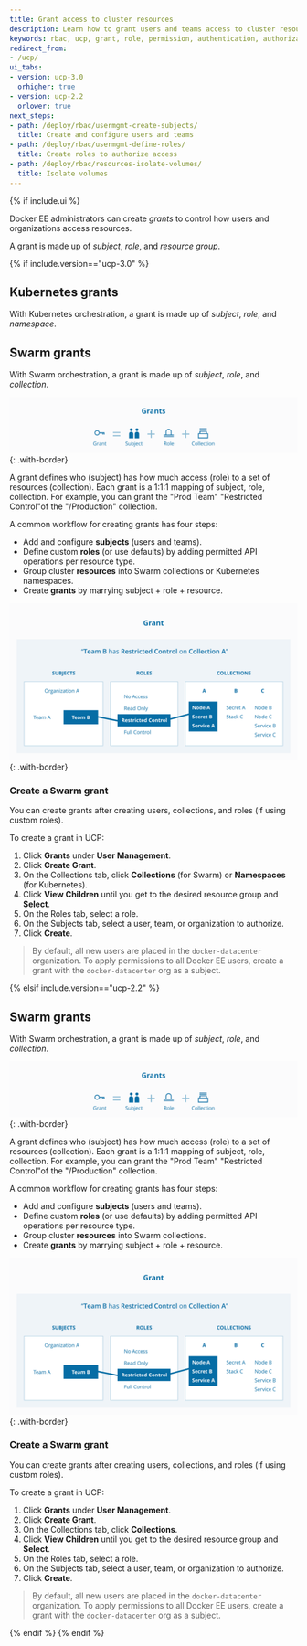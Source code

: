 ```yaml
---
title: Grant access to cluster resources
description: Learn how to grant users and teams access to cluster resources with role-based access control.
keywords: rbac, ucp, grant, role, permission, authentication, authorization
redirect_from:
- /ucp/
ui_tabs:
- version: ucp-3.0
  orhigher: true
- version: ucp-2.2
  orlower: true
next_steps:
- path: /deploy/rbac/usermgmt-create-subjects/
  title: Create and configure users and teams
- path: /deploy/rbac/usermgmt-define-roles/
  title: Create roles to authorize access
- path: /deploy/rbac/resources-isolate-volumes/
  title: Isolate volumes
---
```


{% if include.ui %}

Docker EE administrators can create *grants* to control how users and
organizations access resources.

A grant is made up of *subject*, *role*, and *resource group*.


{% if include.version=="ucp-3.0" %}

## Kubernetes grants

With Kubernetes orchestration, a grant is made up of *subject*, *role*, and
*namespace*.




## Swarm grants

With Swarm orchestration, a grant is made up of *subject*, *role*, and
*collection*.

![](../images/ucp-grant-model-0.svg){: .with-border}

A grant defines who (subject) has how much access (role) to a set of resources
(collection). Each grant is a 1:1:1 mapping of subject, role, collection. For
example, you can grant the "Prod Team" "Restricted Control"of the "/Production"
collection.

A common workflow for creating grants has four steps:

- Add and configure **subjects** (users and teams).
- Define custom **roles** (or use defaults) by adding permitted API operations
  per resource type.
- Group cluster **resources** into Swarm collections or Kubernetes namespaces.
- Create **grants** by marrying subject + role + resource.

![](../images/ucp-grant-model.svg){: .with-border}

### Create a Swarm grant

You can create grants after creating users, collections, and roles (if using
custom roles).

To create a grant in UCP:

1. Click **Grants** under **User Management**.
2. Click **Create Grant**.
3. On the Collections tab, click **Collections** (for Swarm) or **Namespaces** (for Kubernetes).
4. Click **View Children** until you get to the desired resource group and **Select**.
5. On the Roles tab, select a role.
6. On the Subjects tab, select a user, team, or organization to authorize.
4. Click **Create**.

> By default, all new users are placed in the `docker-datacenter` organization.
> To apply permissions to all Docker EE users, create a grant with the
> `docker-datacenter` org as a subject.


{% elsif include.version=="ucp-2.2" %}

## Swarm grants

With Swarm orchestration, a grant is made up of *subject*, *role*, and
*collection*.

![](../images/ucp-grant-model-0.svg){: .with-border}

A grant defines who (subject) has how much access (role) to a set of resources
(collection). Each grant is a 1:1:1 mapping of subject, role, collection. For
example, you can grant the "Prod Team" "Restricted Control"of the "/Production"
collection.

A common workflow for creating grants has four steps:

- Add and configure **subjects** (users and teams).
- Define custom **roles** (or use defaults) by adding permitted API operations
  per resource type.
- Group cluster **resources** into Swarm collections.
- Create **grants** by marrying subject + role + resource.

![](../images/ucp-grant-model.svg){: .with-border}

### Create a Swarm grant

You can create grants after creating users, collections, and roles (if using custom roles).

To create a grant in UCP:

1. Click **Grants** under **User Management**.
2. Click **Create Grant**.
3. On the Collections tab, click **Collections**.
4. Click **View Children** until you get to the desired resource group and **Select**.
5. On the Roles tab, select a role.
6. On the Subjects tab, select a user, team, or organization to authorize.
4. Click **Create**.

> By default, all new users are placed in the `docker-datacenter` organization.
> To apply permissions to all Docker EE users, create a grant with the
> `docker-datacenter` org as a subject.

{% endif %}
{% endif %}
